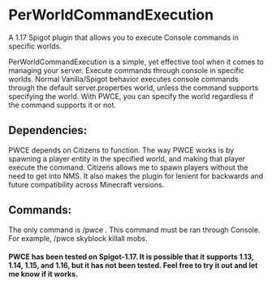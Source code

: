 # PerWorldCommandExecution
A 1.17 Spigot plugin that allows you to execute Console commands in specific worlds.

PerWorldCommandExecution is a simple, yet effective tool when it comes to managing your server. Execute commands through console in specific worlds. Normal Vanilla/Spigot behavior executes console commands through the default server.properties world, unless the command supports specifying the world. With PWCE, you can specify the world regardless if the command supports it or not.

## Dependencies:
PWCE depends on Citizens to function. The way PWCE works is by spawning a player entity in the specified world, and making that player execute the command. Citizens allows me to spawn players without the need to get into NMS. It also makes the plugin for lenient for backwards and future compatibility across Minecraft versions.

## Commands:
The only command is /pwce <world> <command>. This command must be ran through Console. For example, /pwce skyblock killall mobs. 

#### PWCE has been tested on Spigot-1.17. It is possible that it supports 1.13, 1.14, 1.15, and 1.16, but it has not been tested. Feel free to try it out and let me know if it works. 

